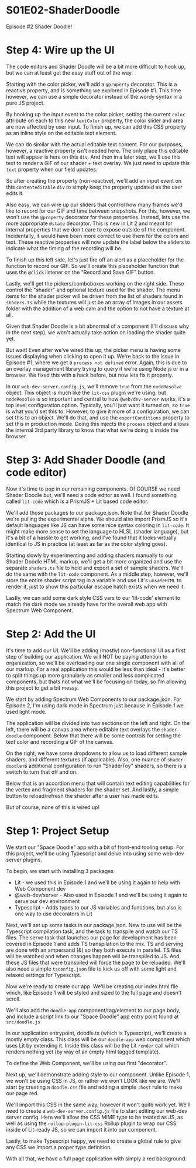 # S01E02-ShaderDoodle
Episode #2 Shader Doodle!

# Step 4: Wire up the UI
The code editors and Shader Doodle will be a bit more difficult to hook up, but we can at least get
the easy stuff out of the way.

Starting with the color picker, we'll add a `@property` decorator. This is a reactive property, and is something
we explored in Episode #1. This time however, we can use a simple decorator instead of the wordy syntax in a 
pure JS project.

By hooking up the input event to the color picker, setting the current `color` attribute on each to this new `textColor`
property, the color slider and area are now affected by user input. To finish up, we can add this CSS property as an
inline style on the editable text element.

We can do similar with the actual editable text content. For our purposes, however, a reactive property isn't needed
here. The only place this editable text will appear is here on this `div`. And then in a later step, we'll use this
text to render a GIF of our shader + text overlay. We just need to update this `text` property when our field updates.

So after creating the property (non-reactive), we'll add an input event on this `contenteditable` `div` to simply
keep the property updated as the user edits it.

Also easy, we can wire up our sliders that control how many frames we'd like to record for our GIF and time between snapshots.
For this, however, we won't use the `@property` decorator for these properties. Instead, lets use the more appropriate `@state`
decorator. This is new in Lit 2 and meant for internal properties that we don't care to expose outside of the component.
Incidentally, it would have been more correct to use them for the colors and text. These reactive properties will now update
the label below the sliders to indicate what the timing of the recording will be.

To finish up this left side, let's just fire off an alert as a placeholder for the function to record our GIF. So we'll
create this placeholder function that uses the `@click` listener on the "Record and Save GIF" button.

Lastly, we'll get the pickers/comboboxes working on the right side. These control the "shader" and optional
texture used for the shader. The menu items for the shader picker will be driven from the list of shaders found in `shaders.ts` 
while the textures will just be an array of images in our assets folder with the addition of a web cam and the option
to not have a texture at all. 

Given that Shader Doodle is a bit abnormal of a component (I'll discuss why in the next step), we won't actually take action
on loading the shader quite yet.

But wait! Even after we've wired this up, the picker menu is having some issues displaying when clicking to open it up.
We're back to the issue in Episode #1, where we get a `process not defined` error. Again, this is due to an overlay
management library trying to query if we're using Node.js or in a browser. We fixed this with a hack before, but now lets
fix it properly. 

In our `web-dev-server.config.js`, we'll remove `true` from the `nodeResolve` object. This object is much like the `lit-css`
plugin we're using, but `nodeResolve` is so important and central to how `@web/dev-server` works, it's a top level
configuration option. Typically, you'll just want it turned on, so `true` is what you'd set this to. However, to give
it more of a configuration, we can set this to an object. We'll do that, and use the `exportConditions` property to set this
in production mode. Doing this injects the `process` object and allows the internal 3rd party library to know
that what we're doing is inside the browser.


# Step 3: Add Shader Doodle (and code editor)
Now it's time to pop in our remaining components. Of COURSE we need Shader Doodle but, we'll need a code
editor as well. I found something called `lit-code` which is a PrismJS + Lit based code editor.

We'll add those packages to our package.json. Note that for Shader Doodle we're pulling the experimental alpha.
We should also import PrismJS so it's default languages like JS can have some nice syntax coloring in `lit-code`.
It might make more sense to set the language to HLSL (shader language), but it's a bit of a hassle to get
working, and I've found that it looks virtually identical to JS in practice (at least as far as the color styling goes).

Starting slowly by experimenting and adding shaders manually to our Shader Doodle HTML markup, we'll get a bit more 
organized and use the separate `shaders.ts` file to hold and export a set of sample shaders. We'll do the same with
the `lit-code` component. As a middle step, however, we'll store the entire shader script tag in a variable and use
Lit's `unsafeHTML` to render it, just to show this particular escape hatch exists when we need it.

Lastly, we can add some dark style CSS vars to our 'lit-code' element to match the dark mode we already have for
the overall web app with Spectrum Web Component.


# Step 2: Add the UI
It's time to add our UI. We'll be adding (mostly) non-functional UI as a first step of building our
application. We will NOT be paying attention to organization, so we'll be overloading our one single component
with all of our markup. For a real application this would be less than ideal - it's better to split things
up more granularly as smaller and less complicated components, but thats not what we'll be focusing on today,
so I'm allowing this project to get a bit messy.

We start by adding Spectrum Web Components to our package.json. For Episode 2, I'm using dark mode in Spectrum 
just because in Episode 1 we used light mode.

The application will be divided into two sections on the left and right. On the left,
there will be a canvas area where editable text overlays the `shader-doodle` component.
Below that there will be some controls for setting the text color and recording a GIF
of the canvas.

On the right, we have some dropdowns to allow us to load different sample shaders, and different textures (if applicable).
Also, one nuance of `shader-doodle` is additional configuration to run "ShaderToy" shaders, so there is a switch
to turn that off and on.

Below that is an accordion menu that will contain text editing capabilities for the vertex and fragment shaders
for the shader set. And lastly, a simple button to reload/refresh the shader after a user has made edits.

But of course, none of this is wired up!


# Step 1: Project Setup
We start our "Space Doodle" app with a bit of front-end tooling setup. For this project, we'll 
be using Typescript and delve into using some web-dev server plugins.

To begin, we start with installing 3 packages
- Lit - we used this in Episode 1 and we'll be using it again to help with Web Component dev
- @web-dev/server - Also used in Episode 1 and we'll be using it again to serve our dev environment
- Typescript - Adds types to our JS variables and functions, but also is one way to use decorators in Lit

Next, we'll set up some tasks in our package.json. New to use will be the Typescript compilation task, and
the task to transpile and watch our TS files. The serve task that launches our page for development has 
been covered in Episode 1 and adds TS transpilation to the mix. TS and serving are done with an ampersand
(&) so they both execute in parallel. TS files will be watched and when changes happen will be transpiled to JS.
And these JS files that were transpiled will force the page to be reloaded. We'll also need a simple `tsconfig.json`
file to kick us off with some light and relaxed settings for Typescript.

Now we're ready to create our app. We'll be creating our index.html file which, like Episode 1 will be styled and
sized to the full page and doesn't scroll.

We'll also add the `doodle-app` component/tag/element to our page body, and include a script link to our
"Space Doodle" app entry point found at `src/doodle.js`

In our application entrypoint, doodle.ts (which is Typescript), we'll create a mostly empty class. This class
will be our `doodle-app` web component which uses Lit by extending it. Inside this class will be the 
Lit `render` call which renders nothing yet (by way of an empty html tagged template).

To define the Web Component, we'll be using our first "decorator". 

Next up, we'll demonstrate adding style to our component. Unlike Episode 1, we won't be using CSS in JS,
or rather we won't LOOK like we are. We'll start by creating a `doodle.css` file and adding a simple `:host`
rule to make our page red.

We'll import this CSS in the same way, however it won't quite work yet. We'll need to create a `web-dev-server.config.js`
file to start editing our web-dev server config. Here we'll allow the CSS MIME type to be treated as JS, as well
as using the `rollup-plugin-lit-css` Rollup plugin to wrap our CSS inside of Lit-ready JS, so we can import
it into our component.

Lastly, to make Typescript happy, we need to create a global rule to give any CSS we import a proper type definition.

With all that, we have a full page application with simply a red background.
